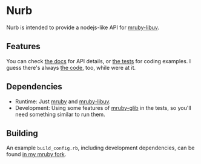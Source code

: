 # Nurb

Nurb is intended to provide a nodejs-like API for [mruby-libuv](https://github.com/jbreeden/mruby-libuv).

## Features

You can check [the docs](./docs) for API details, or [the tests](./specs) for
coding examples. I guess there's always [the code](./mrblib), too, while were at it.

## Dependencies

- Runtime: Just [mruby](https://github.com/mruby/mruby) and [mruby-libuv](https://github.com/jbreeden/mruby-libuv).
- Development: Using some features of [mruby-glib](https://github.com/jbreeden/mruby-glib) in the tests,
  so you'll need something similar to run them.
  
## Building

An example `build_config.rb`, including development dependencies, can be found 
[in my mruby fork](https://github.com/jbreeden/mruby/blob/libuv/build_config.rb).
